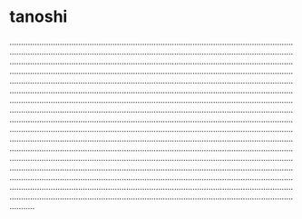 # tanoshi
.......................................................................................................................................................................................................................................................................................................................................................................................................................................................................................................................................................................................................................................................................................................................................................................................................................................................................................................................................................................................................................................................................................................................................................................................................................................................................................................................................................................................................................................................................................................................................................................................................................................................................................................................................................................................................................................................................................................................................................................................................................................................................................................................................................................................................